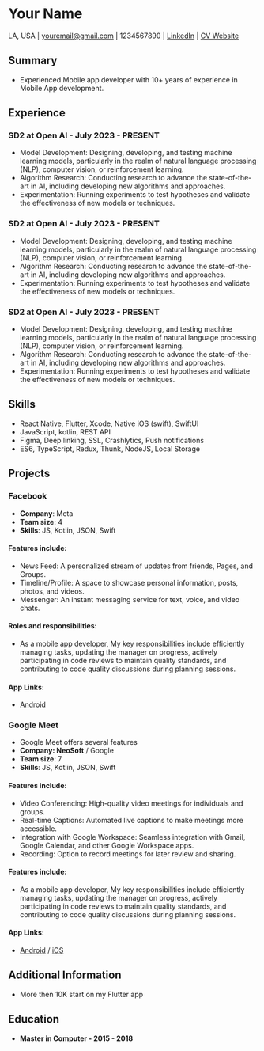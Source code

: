 # Your Name

LA, USA | youremail@gmail.com | 1234567890 | [LinkedIn](http://www.linkedin.com) | [CV Website](http://www.linkedin.com)

## Summary

- Experienced Mobile app developer with 10+ years of experience in Mobile App development.

## Experience

### SD2 at Open AI - July 2023 - PRESENT

- Model Development: Designing, developing, and testing machine learning models, particularly in the realm of natural language processing (NLP), computer vision, or reinforcement learning.
- Algorithm Research: Conducting research to advance the state-of-the-art in AI, including developing new algorithms and approaches.
- Experimentation: Running experiments to test hypotheses and validate the effectiveness of new models or techniques.

### SD2 at Open AI - July 2023 - PRESENT

- Model Development: Designing, developing, and testing machine learning models, particularly in the realm of natural language processing (NLP), computer vision, or reinforcement learning.
- Algorithm Research: Conducting research to advance the state-of-the-art in AI, including developing new algorithms and approaches.
- Experimentation: Running experiments to test hypotheses and validate the effectiveness of new models or techniques.

### SD2 at Open AI - July 2023 - PRESENT

- Model Development: Designing, developing, and testing machine learning models, particularly in the realm of natural language processing (NLP), computer vision, or reinforcement learning.
- Algorithm Research: Conducting research to advance the state-of-the-art in AI, including developing new algorithms and approaches.
- Experimentation: Running experiments to test hypotheses and validate the effectiveness of new models or techniques.

## Skills

- React Native, Flutter, Xcode, Native iOS (swift), SwiftUI
- JavaScript, kotlin, REST API
- Figma, Deep linking, SSL, Crashlytics, Push notifications
- ES6, TypeScript, Redux, Thunk, NodeJS, Local Storage

## Projects

<!-- - Include links to personal projects or online portfolios (optional). -->

### Facebook

- **Company**: Meta
- **Team size**: 4
- **Skills**: JS, Kotlin, JSON, Swift

#### **Features include:**

- News Feed: A personalized stream of updates from friends, Pages, and Groups.
- Timeline/Profile: A space to showcase personal information, posts, photos, and videos.
- Messenger: An instant messaging service for text, voice, and video chats.

#### **Roles and responsibilities:**

- As a mobile app developer, My key responsibilities include efficiently managing tasks, updating the manager on progress, actively participating in code reviews to maintain quality standards, and contributing to code quality discussions during planning sessions.

#### **App Links:**

- [Android](https://play.google.com/store/apps/)

### Google Meet

- Google Meet offers several features
- **Company: NeoSoft** / Google
- **Team size**: 7
- **Skills**: JS, Kotlin, JSON, Swift

#### **Features include:**

- Video Conferencing: High-quality video meetings for individuals and groups.
- Real-time Captions: Automated live captions to make meetings more accessible.
- Integration with Google Workspace: Seamless integration with Gmail, Google Calendar, and other Google Workspace apps.
- Recording: Option to record meetings for later review and sharing.

#### **Features include:**

- As a mobile app developer, My key responsibilities include efficiently managing tasks, updating the manager on progress, actively participating in code reviews to maintain quality standards, and contributing to code quality discussions during planning sessions.

#### **App Links:**

- [Android](https://play.google.com/store/apps/) / [iOS](https://play.google.com/store/apps/)

## Additional Information

- More then 10K start on my Flutter app

## Education

- **Master in Computer - 2015 - 2018**

<!-- - Data Structures and Algorithms, Software Engineering, Machine Learning -->
